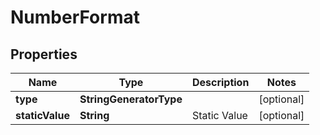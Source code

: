 

# NumberFormat


## Properties

| Name | Type | Description | Notes |
|------------ | ------------- | ------------- | -------------|
|**type** | **StringGeneratorType** |  |  [optional] |
|**staticValue** | **String** | Static Value |  [optional] |



